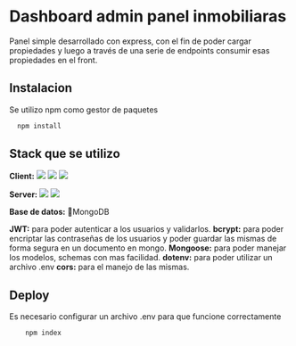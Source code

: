 
# Dashboard admin panel inmobiliaras
Panel simple desarrollado con express, con el fin de poder cargar propiedades y luego a través de una serie de endpoints consumir esas propiedades en el front.



## Instalacion

Se utilizo npm como gestor de paquetes

```bash
  npm install 
```
    
## Stack que se utilizo

**Client:** 
![](https://img.shields.io/badge/Javascript-yellow)
 ![](https://img.shields.io/badge/Bootsrap-violet) 
 ![](https://img.shields.io/badge/EJS-green)

**Server:** 
![](https://img.shields.io/badge/NodeJs-green)
![](https://img.shields.io/badge/Express-black)

**Base de datos:** 
🍃MongoDB

**JWT:**  para poder autenticar a los usuarios y validarlos.
**bcrypt:**  para poder encriptar las contraseñas de los usuarios y poder guardar las mismas de forma segura en un documento en mongo.
**Mongoose:** para poder manejar los modelos, schemas con mas facilidad.
**dotenv:** para poder utilizar un archivo .env 
**cors:** para el manejo de las mismas.



## Deploy

Es necesario configurar un archivo .env para que funcione correctamente

```bash
    npm index
```

